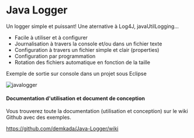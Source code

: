 # Java Logger

Un logger simple et puissant! Une aternative à Log4J, javaUtilLogging...

* Facile à utiliser et à configurer
* Journalisation à travers la console et/ou dans un fichier texte
* Configuration à travers un fichier simple et clair (properties)
* Configuration par programmation
* Rotation des fichiers automatique en fonction de la taille

Exemple de sortie sur console dans un projet sous Eclipse

![javalogger](https://cloud.githubusercontent.com/assets/4390722/6338995/19c1e6ac-bbb3-11e4-8028-6bc91ad2101a.png)

#### Documentation d'utilisation et document de conception

Vous trouverez toute la documentation (utilisation et conception) sur le wiki Github avec des exemples.

https://github.com/demkada/Java-Logger/wiki

